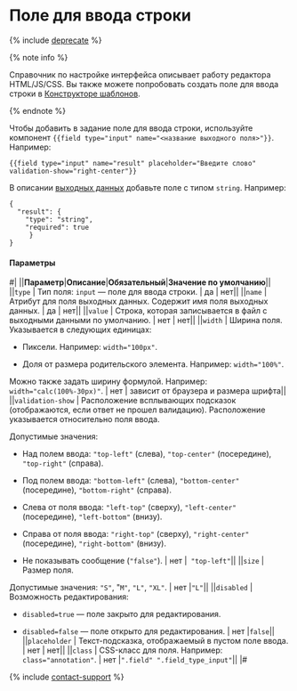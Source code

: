 # Поле для ввода строки

{% include [deprecate](../../../_includes/deprecate.md) %}

{% note info %}

Справочник по настройке интерфейса описывает работу редактора HTML/JS/CSS. Вы также можете попробовать создать поле для ввода строки в [Конструкторе шаблонов](../../../template-builder/reference/field.text.md).

{% endnote %}

Чтобы добавить в задание поле для ввода строки, используйте компонент `{{field type="input" name="<название выходного поля>"}}`. Например:

```plaintext
{{field type="input" name="result" placeholder="Введите слово" validation-show="right-center"}}
```

В описании [выходных данных](../incoming.md) добавьте поле с типом `string`. Например:

```plaintext
{
  "result": {
    "type": "string",
    "required": true
     }
}
```

#### Параметры

#|
||**Параметр**|**Описание**|**Обязательный**|**Значение по умолчанию**||
||`type` | Тип поля: `input` — поле для ввода строки. | да | нет||
||`name` | Атрибут для поля выходных данных. Содержит имя поля выходных данных. | да | нет||
||`value` | Строка, которая записывается в файл с выходными данными по умолчанию. | нет | нет||
||`width` | Ширина поля. Указывается в следующих единицах:

- Пиксели. Например: `width="100px"`.

- Доля от размера родительского элемента. Например: `width="100%"`.

Можно также задать ширину формулой. Например: `width="calc(100%-30px)"`. | нет | зависит от браузера и размера шрифта||
||`validation-show` | Расположение всплывающих подсказок (отображаются, если ответ не прошел валидацию). Расположение указывается относительно поля ввода.

Допустимые значения:

- Над полем ввода: `"top-left"` (слева), `"top-center"` (посередине), `"top-right"` (справа).

- Под полем ввода: `"bottom-left"` (слева), `"bottom-center"` (посередине), `"bottom-right"` (справа).

- Слева от поля ввода: `"left-top"` (сверху), `"left-center"` (посередине), `"left-bottom"` (внизу).

- Справа от поля ввода: `"right-top"` (сверху), `"right-center"` (посередине), `"right-bottom"` (внизу).

- Не показывать сообщение (`"false"`). | нет |` "top-left"`||
||`size` | Размер поля.

Допустимые значения: `"S"`, "`M"`, `"L"`, `"XL"`. | нет |`"L"`||
||`disabled` | Возможность редактирования:

- `disabled=true` — поле закрыто для редактирования.

- `disabled=false` — поле открыто для редактирования. | нет |`false`||
||`placeholder` | Текст-подсказка, отображаемый в пустом поле ввода. | нет | нет||
||`class` | CSS-класс для поля. Например: `class="annotation"`. | нет |`".field" ".field_type_input"`||
|#

{% include [contact-support](../../_includes/contact-support.md) %}